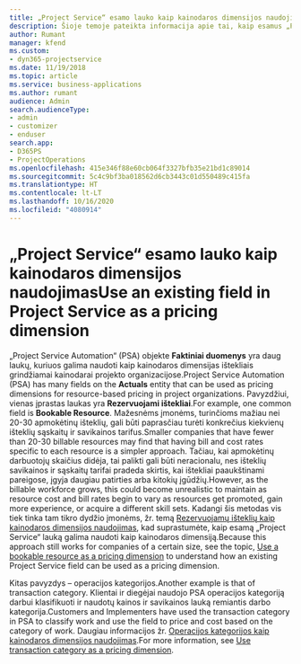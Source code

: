 ```yaml
---
title: „Project Service“ esamo lauko kaip kainodaros dimensijos naudojimas
description: Šioje temoje pateikta informacija apie tai, kaip esamus „Project Service“ laukus naudoti kaip kainodaros dimensijas.
author: Rumant
manager: kfend
ms.custom:
- dyn365-projectservice
ms.date: 11/19/2018
ms.topic: article
ms.service: business-applications
ms.author: rumant
audience: Admin
search.audienceType:
- admin
- customizer
- enduser
search.app:
- D365PS
- ProjectOperations
ms.openlocfilehash: 415e346f88e60cb064f3327bfb35e21bd1c89014
ms.sourcegitcommit: 5c4c9bf3ba018562d6cb3443c01d550489c415fa
ms.translationtype: HT
ms.contentlocale: lt-LT
ms.lasthandoff: 10/16/2020
ms.locfileid: "4080914"
---
```

# <a name="use-an-existing-field-in-project-service-as-a-pricing-dimension"></a><span data-ttu-id="d14d6-103">„Project Service“ esamo lauko kaip kainodaros dimensijos naudojimas</span><span class="sxs-lookup"><span data-stu-id="d14d6-103">Use an existing field in Project Service as a pricing dimension</span></span>

<span data-ttu-id="d14d6-104">„Project Service Automation“ (PSA) objekte **Faktiniai duomenys** yra daug laukų, kuriuos galima naudoti kaip kainodaros dimensijas ištekliais grindžiamai kainodarai projekto organizacijose.</span><span class="sxs-lookup"><span data-stu-id="d14d6-104">Project Service Automation (PSA) has many fields on the **Actuals** entity that can be used as pricing dimensions for resource-based pricing in project organizations.</span></span> <span data-ttu-id="d14d6-105">Pavyzdžiui, vienas įprastas laukas yra **Rezervuojami ištekliai**.</span><span class="sxs-lookup"><span data-stu-id="d14d6-105">For example, one common field is **Bookable Resource**.</span></span> <span data-ttu-id="d14d6-106">Mažesnėms įmonėms, turinčioms mažiau nei 20-30 apmokėtinų išteklių, gali būti paprasčiau turėti konkrečius kiekvienų išteklių sąskaitų ir savikainos tarifus.</span><span class="sxs-lookup"><span data-stu-id="d14d6-106">Smaller companies that have fewer than 20-30 billable resources may find that having bill and cost rates specific to each resource is a simpler approach.</span></span> <span data-ttu-id="d14d6-107">Tačiau, kai apmokėtinų darbuotojų skaičius didėja, tai palikti gali būti neracionalu, nes išteklių savikainos ir sąskaitų tarifai pradeda skirtis, kai ištekliai paaukštinami pareigose, įgyja daugiau patirties arba kitokių įgūdžių.</span><span class="sxs-lookup"><span data-stu-id="d14d6-107">However, as the billable workforce grows, this could become unrealistic to maintain as resource cost and bill rates begin to vary as resources get promoted, gain more experience, or acquire a different skill sets.</span></span> <span data-ttu-id="d14d6-108">Kadangi šis metodas vis tiek tinka tam tikro dydžio įmonėms, žr. temą [Rezervuojamų išteklių kaip kainodaros dimensijos naudojimas](bookable-resource-pricing-dimension.md), kad suprastumėte, kaip esamą „Project Service“ lauką galima naudoti kaip kainodaros dimensiją.</span><span class="sxs-lookup"><span data-stu-id="d14d6-108">Because this approach still works for companies of a certain size, see the topic, [Use a bookable resource as a pricing dimension](bookable-resource-pricing-dimension.md) to understand how an existing Project Service field can be used as a pricing dimension.</span></span>

<span data-ttu-id="d14d6-109">Kitas pavyzdys – operacijos kategorijos.</span><span class="sxs-lookup"><span data-stu-id="d14d6-109">Another example is that of transaction category.</span></span> <span data-ttu-id="d14d6-110">Klientai ir diegėjai naudojo PSA operacijos kategoriją darbui klasifikuoti ir naudotų kainos ir savikainos lauką remiantis darbo kategorija.</span><span class="sxs-lookup"><span data-stu-id="d14d6-110">Customers and Implementers have used the transaction category in PSA to classify work and use the field to price and cost based on the category of work.</span></span> <span data-ttu-id="d14d6-111">Daugiau informacijos žr. [Operacijos kategorijos kaip kainodaros dimensijos naudojimas](transaction-category-pricing-dimension.md).</span><span class="sxs-lookup"><span data-stu-id="d14d6-111">For more information, see [Use transaction category as a pricing dimension](transaction-category-pricing-dimension.md).</span></span>
